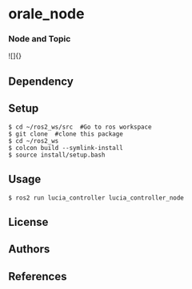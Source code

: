 # orale_node
### Node and Topic
![]{}
## Dependency

## Setup
```
$ cd ~/ros2_ws/src  #Go to ros workspace
$ git clone  #clone this package
$ cd ~/ros2_ws
$ colcon build --symlink-install
$ source install/setup.bash
```

## Usage
```
$ ros2 run lucia_controller lucia_controller_node
```
## License
## Authors

## References
